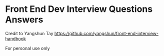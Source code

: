 # Front End Dev Interview Questions Answers

Credit to Yangshun Tay
https://github.com/yangshun/front-end-interview-handbook

For personal use only

